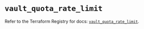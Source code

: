 # `vault_quota_rate_limit`

Refer to the Terraform Registry for docs: [`vault_quota_rate_limit`](https://registry.terraform.io/providers/hashicorp/vault/4.2.0/docs/resources/quota_rate_limit).
